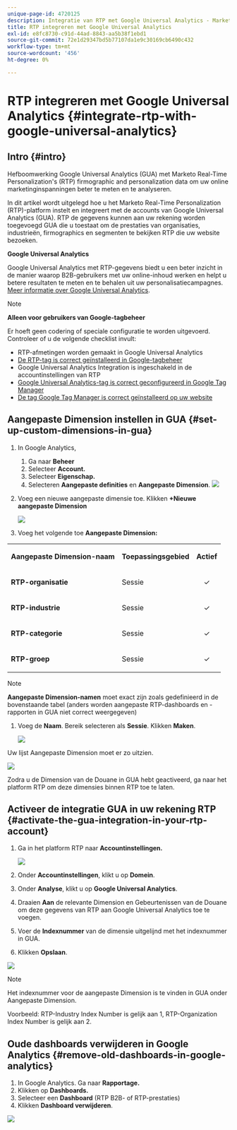 ```yaml
---
unique-page-id: 4720125
description: Integratie van RTP met Google Universal Analytics - Marketo Docs - Productdocumentatie
title: RTP integreren met Google Universal Analytics
exl-id: e8fc8730-c91d-44ad-8843-aa5b38f1ebd1
source-git-commit: 72e1d29347bd5b77107da1e9c30169cb6490c432
workflow-type: tm+mt
source-wordcount: '456'
ht-degree: 0%

---
```


# RTP integreren met Google Universal Analytics {#integrate-rtp-with-google-universal-analytics}

## Intro {#intro}

Hefboomwerking Google Universal Analytics (GUA) met Marketo Real-Time Personalization&#39;s (RTP) firmographic and personalization data om uw online marketinginspanningen beter te meten en te analyseren.

In dit artikel wordt uitgelegd hoe u het Marketo Real-Time Personalization (RTP)-platform instelt en integreert met de accounts van Google Universal Analytics (GUA). RTP de gegevens kunnen aan uw rekening worden toegevoegd GUA die u toestaat om de prestaties van organisaties, industrieën, firmographics en segmenten te bekijken RTP die uw website bezoeken.

**Google Universal Analytics**

Google Universal Analytics met RTP-gegevens biedt u een beter inzicht in de manier waarop B2B-gebruikers met uw online-inhoud werken en helpt u betere resultaten te meten en te behalen uit uw personalisatiecampagnes. [Meer informatie over Google Universal Analytics](https://support.google.com/analytics/answer/2790010/?hl=en&amp;authuser=1).

>[!NOTE]
>
>**Alleen voor gebruikers van Google-tagbeheer**
>
>Er hoeft geen codering of speciale configuratie te worden uitgevoerd. Controleer of u de volgende checklist invult:
>
>* RTP-afmetingen worden gemaakt in Google Universal Analytics
>* [De RTP-tag is correct geïnstalleerd in Google-tagbeheer](https://docs.marketo.com/display/public/DOCS/Implementing+RTP+using+Google+Tag+Manager)
>* Google Universal Analytics Integration is ingeschakeld in de accountinstellingen van RTP
>* [Google Universal Analytics-tag is correct geconfigureerd in Google Tag Manager](https://support.google.com/tagmanager/answer/6107124?hl=en)
>* [De tag Google Tag Manager is correct geïnstalleerd op uw website](https://developers.google.com/tag-manager/quickstart)


## Aangepaste Dimension instellen in GUA {#set-up-custom-dimensions-in-gua}

1. In Google Analytics,

   1. Ga naar **Beheer**
   1. Selecteer **Account.**
   1. Selecteer **Eigenschap.**
   1. Selecteren **Aangepaste definities** en **Aangepaste Dimension**.
      ![](assets/image2014-11-29-11-3a2-3a32.png)

1. Voeg een nieuwe aangepaste dimensie toe. Klikken **+Nieuwe aangepaste Dimension**

   ![](assets/image2014-11-29-11-3a8-3a16.png)

1. Voeg het volgende toe **Aangepaste Dimension:**

<table> 
 <tbody> 
  <tr> 
   <td><p><strong>Aangepaste Dimension-naam</strong></p></td> 
   <td><p><strong>Toepassingsgebied</strong></p></td> 
   <td><p><strong>Actief</strong></p></td> 
  </tr> 
  <tr> 
   <td><p><strong>RTP-organisatie</strong></p></td> 
   <td><p>Sessie</p></td> 
   <td><p align="center">✓</p></td> 
  </tr> 
  <tr> 
   <td><p><strong>RTP-industrie</strong></p></td> 
   <td><p>Sessie</p></td> 
   <td><p align="center">✓</p></td> 
  </tr> 
  <tr> 
   <td><p><strong>RTP-categorie</strong></p></td> 
   <td><p>Sessie</p></td> 
   <td><p align="center">✓</p></td> 
  </tr> 
  <tr> 
   <td><p><strong>RTP-groep</strong></p></td> 
   <td><p>Sessie</p></td> 
   <td><p align="center">✓</p></td> 
  </tr> 
 </tbody> 
</table>

>[!NOTE]
>
>**Aangepaste Dimension-namen** moet exact zijn zoals gedefinieerd in de bovenstaande tabel (anders worden aangepaste RTP-dashboards en -rapporten in GUA niet correct weergegeven)

1. Voeg de **Naam**. Bereik selecteren als **Sessie**. Klikken **Maken**.

   ![](assets/image2014-11-29-11-3a12-3a51.png)

Uw lijst Aangepaste Dimension moet er zo uitzien.

![](assets/image2014-11-29-11-36-50-version-2.png)

Zodra u de Dimension van de Douane in GUA hebt geactiveerd, ga naar het platform RTP om deze dimensies binnen RTP toe te laten.

## Activeer de integratie GUA in uw rekening RTP {#activate-the-gua-integration-in-your-rtp-account}

1. Ga in het platform RTP naar **Accountinstellingen.**

   ![](assets/image2014-11-29-11-3a27-3a7.png)

1. Onder **Accountinstellingen**, klikt u op **Domein**.
1. Onder **Analyse**, klikt u op **Google Universal Analytics**.
1. Draaien **Aan** de relevante Dimension en Gebeurtenissen van de Douane om deze gegevens van RTP aan Google Universal Analytics toe te voegen.
1. Voer de **Indexnummer** van de dimensie uitgelijnd met het indexnummer in GUA.
1. Klikken **Opslaan**.

![](assets/image2014-11-29-11-31-23-version-2.png)

>[!NOTE]
>
>Het indexnummer voor de aangepaste Dimension is te vinden in GUA onder Aangepaste Dimension.
>
>Voorbeeld: RTP-Industry Index Number is gelijk aan 1, RTP-Organization Index Number is gelijk aan 2.

## Oude dashboards verwijderen in Google Analytics {#remove-old-dashboards-in-google-analytics}

1. In Google Analytics. Ga naar **Rapportage.**
1. Klikken op **Dashboards.**
1. Selecteer een **Dashboard** (RTP B2B- of RTP-prestaties)
1. Klikken **Dashboard verwijderen**.

![](assets/image2014-11-29-11-3a42-3a55.png)
